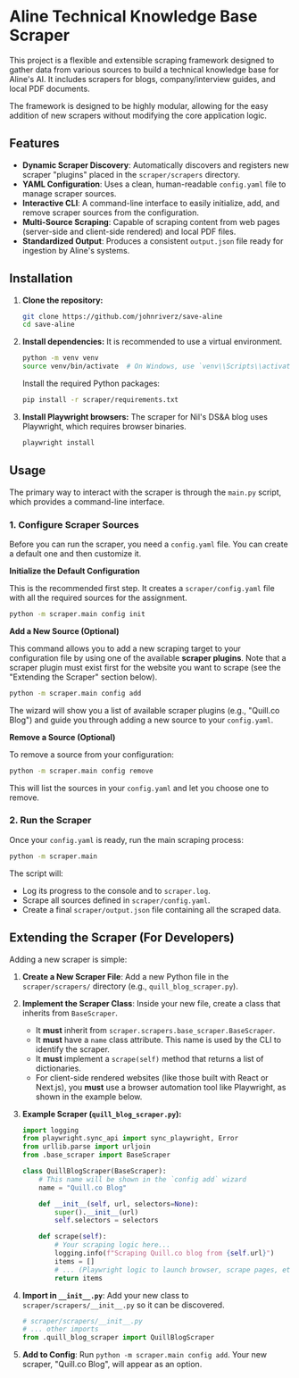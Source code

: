 # Aline Technical Knowledge Base Scraper

This project is a flexible and extensible scraping framework designed to gather data from various sources to build a technical knowledge base for Aline's AI. It includes scrapers for blogs, company/interview guides, and local PDF documents.

The framework is designed to be highly modular, allowing for the easy addition of new scrapers without modifying the core application logic.

## Features

- **Dynamic Scraper Discovery**: Automatically discovers and registers new scraper "plugins" placed in the `scraper/scrapers` directory.
- **YAML Configuration**: Uses a clean, human-readable `config.yaml` file to manage scraper sources.
- **Interactive CLI**: A command-line interface to easily initialize, add, and remove scraper sources from the configuration.
- **Multi-Source Scraping**: Capable of scraping content from web pages (server-side and client-side rendered) and local PDF files.
- **Standardized Output**: Produces a consistent `output.json` file ready for ingestion by Aline's systems.

## Installation

1.  **Clone the repository:**
    ```bash
    git clone https://github.com/johnriverz/save-aline
    cd save-aline
    ```

2.  **Install dependencies:**
    It is recommended to use a virtual environment.
    ```bash
    python -m venv venv
    source venv/bin/activate  # On Windows, use `venv\\Scripts\\activate`
    ```
    Install the required Python packages:
    ```bash
    pip install -r scraper/requirements.txt
    ```

3. **Install Playwright browsers:**
   The scraper for Nil's DS&A blog uses Playwright, which requires browser binaries.
   ```bash
   playwright install
   ```

## Usage

The primary way to interact with the scraper is through the `main.py` script, which provides a command-line interface.

### 1. Configure Scraper Sources

Before you can run the scraper, you need a `config.yaml` file. You can create a default one and then customize it.

**Initialize the Default Configuration**

This is the recommended first step. It creates a `scraper/config.yaml` file with all the required sources for the assignment.
```bash
python -m scraper.main config init
```

**Add a New Source (Optional)**

This command allows you to add a new scraping target to your configuration file by using one of the available **scraper plugins**. Note that a scraper plugin must exist first for the website you want to scrape (see the "Extending the Scraper" section below).
```bash
python -m scraper.main config add
```
The wizard will show you a list of available scraper plugins (e.g., "Quill.co Blog") and guide you through adding a new source to your `config.yaml`.

**Remove a Source (Optional)**

To remove a source from your configuration:
```bash
python -m scraper.main config remove
```
This will list the sources in your `config.yaml` and let you choose one to remove.

### 2. Run the Scraper

Once your `config.yaml` is ready, run the main scraping process:
```bash
python -m scraper.main
```
The script will:
- Log its progress to the console and to `scraper.log`.
- Scrape all sources defined in `scraper/config.yaml`.
- Create a final `scraper/output.json` file containing all the scraped data.

## Extending the Scraper (For Developers)

Adding a new scraper is simple:

1.  **Create a New Scraper File**: Add a new Python file in the `scraper/scrapers/` directory (e.g., `quill_blog_scraper.py`).

2.  **Implement the Scraper Class**: Inside your new file, create a class that inherits from `BaseScraper`.

    -   It **must** inherit from `scraper.scrapers.base_scraper.BaseScraper`.
    -   It **must** have a `name` class attribute. This name is used by the CLI to identify the scraper.
    -   It **must** implement a `scrape(self)` method that returns a list of dictionaries.
    -   For client-side rendered websites (like those built with React or Next.js), you **must** use a browser automation tool like Playwright, as shown in the example below.

3.  **Example Scraper (`quill_blog_scraper.py`):**
    ```python
    import logging
    from playwright.sync_api import sync_playwright, Error
    from urllib.parse import urljoin
    from .base_scraper import BaseScraper

    class QuillBlogScraper(BaseScraper):
        # This name will be shown in the `config add` wizard
        name = "Quill.co Blog"

        def __init__(self, url, selectors=None):
            super().__init__(url)
            self.selectors = selectors

        def scrape(self):
            # Your scraping logic here...
            logging.info(f"Scraping Quill.co blog from {self.url}")
            items = []
            # ... (Playwright logic to launch browser, scrape pages, etc.) ...
            return items
    ```

4.  **Import in `__init__.py`**: Add your new class to `scraper/scrapers/__init__.py` so it can be discovered.
    ```python
    # scraper/scrapers/__init__.py
    # ... other imports
    from .quill_blog_scraper import QuillBlogScraper
    ```

5.  **Add to Config**: Run `python -m scraper.main config add`. Your new scraper, "Quill.co Blog", will appear as an option. 